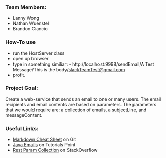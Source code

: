 ### Team Members:
- Lanny Wong
- Nathan Wuenstel
- Brandon Ciancio

### How-To use
- run the HostServer class
- open up browser
- type in something similiar: - http://localhost:9998/sendEmail/A Test Message/This is the body/slackTeamTest@gmail.com
- profit.

### Project Goal: 
Create a web-service that sends an email to one or many users. The email recipients and email contents are based on parameters. The parameters that we would require are: a collection of emails, a subjectLine, and messageContent.
				   
### Useful Links:
- [Markdown Cheat Sheet](https://github.com/adam-p/markdown-here/wiki/Markdown-Cheatsheet) on Git
- [Java Emails](http://www.tutorialspoint.com/java/java_sending_email.htm) on Tutorials Point
- [Rest Param Collection](http://stackoverflow.com/questions/2602043/rest-api-best-practice-how-to-accept-list-of-parameter-values-as-input) on StackOverflow

